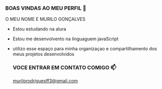 ### BOAS VINDAS AO MEU PERFIL 🖤

O MEU NOME E MURILO GONÇALVES

- Estou estudando na alura

- Estou me desenvolvento na linguaguem javaScript
- utilizo esse espaço para minha organizaçao e compartilhamento dos meus projetos desenvolvidos

  ### VOCE ENTRAR EM CONTATO COMIGO 📫

  murilorodriguesff3@gmail.com
